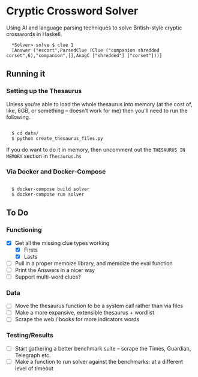 # Cryptic Crossword Solver

Using AI and language parsing techniques to solve British-style cryptic crosswords in Haskell.

```
  *Solver> solve $ clue 1
  [Answer ("escort",ParsedClue (Clue ("companion shredded corset",6),"companion",[],AnagC ["shredded"] ["corset"]))]
```

## Running it

### Setting up the Thesaurus

Unless you're able to load the whole thesaurus into memory (at the cost of, like, 6GB, or something – doesn't work for me) then you'll need to run the following.  

```

  $ cd data/
  $ python create_thesaurus_files.py

```

If you do want to do it in memory, then uncomment out the `THESAURUS IN MEMORY` section in `Thesaurus.hs`


### Via Docker and Docker-Compose

```

  $ docker-compose build solver
  $ docker-compose run solver

```


## To Do

### Functioning
- [x] Get all the missing clue types working
  - [x] Firsts
  - [x] Lasts
- [ ] Pull in a proper memoize library, and memoize the eval function
- [ ] Print the Answers in a nicer way
- [ ] Support multi-word clues?

### Data
- [ ] Move the thesaurus function to be a system call rather than via files
- [ ] Make a more expansive, extensible thesaurus + wordlist
- [ ] Scrape the web / books for more indicators words

### Testing/Results
- [ ] Start gathering a better benchmark suite – scrape the Times, Guardian, Telegraph etc.
- [ ] Make a function to run solver against the benchmarks: at a different level of timeout
